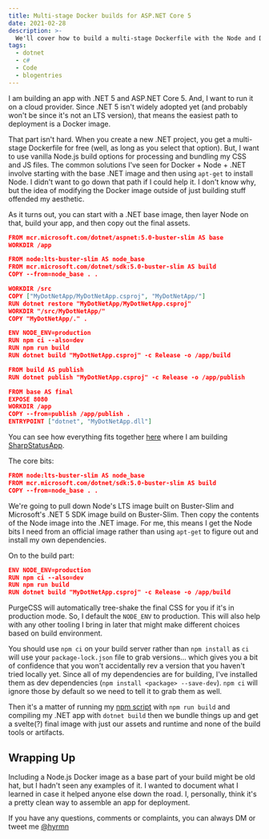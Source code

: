 ```yaml
---
title: Multi-stage Docker builds for ASP.NET Core 5
date: 2021-02-28
description: >-
  We'll cover how to build a multi-stage Dockerfile with the Node and Dotnet base images so we don't need to apt-get Node
tags:
  - dotnet
  - c#
  - Code
  - blogentries
---
```


I am building an app with .NET 5 and ASP.NET Core 5. And, I want to run it on a cloud provider. Since .NET 5 isn't widely adopted yet (and probably won't be since it's not an LTS version), that means the easiest path to deployment is a Docker image.

That part isn't hard. When you create a new .NET project, you get a multi-stage Dockerfile for free (well, as long as you select that option). But, I want to use vanilla Node.js build options for processing and bundling my CSS and JS files. The common solutions I've seen for Docker + Node + .NET involve starting with the base .NET image and then using `apt-get` to install Node. I didn't want to go down that path if I could help it. I don't know why, but the idea of modifying the Docker image outside of just building stuff offended my aesthetic.

As it turns out, you can start with a .NET base image, then layer Node on that, build your app, and then copy out the final assets.

```json
FROM mcr.microsoft.com/dotnet/aspnet:5.0-buster-slim AS base
WORKDIR /app

FROM node:lts-buster-slim AS node_base
FROM mcr.microsoft.com/dotnet/sdk:5.0-buster-slim AS build
COPY --from=node_base . .

WORKDIR /src
COPY ["MyDotNetApp/MyDotNetApp.csproj", "MyDotNetApp/"]
RUN dotnet restore "MyDotNetApp/MyDotNetApp.csproj"
WORKDIR "/src/MyDotNetApp/"
COPY "MyDotNetApp/." .

ENV NODE_ENV=production
RUN npm ci --also=dev
RUN npm run build
RUN dotnet build "MyDotNetApp.csproj" -c Release -o /app/build

FROM build AS publish
RUN dotnet publish "MyDotNetApp.csproj" -c Release -o /app/publish

FROM base AS final
EXPOSE 8080
WORKDIR /app
COPY --from=publish /app/publish .
ENTRYPOINT ["dotnet", "MyDotNetApp.dll"]
```

You can see how everything fits together [here](https://github.com/TwoPeas/SharpStatusApp/blob/main/SharpStatusApp/package.json) where I am building [SharpStatusApp](https://github.com/TwoPeas/SharpStatusApp).

The core bits:

```json
FROM node:lts-buster-slim AS node_base
FROM mcr.microsoft.com/dotnet/sdk:5.0-buster-slim AS build
COPY --from=node_base . .
```

We're going to pull down Node's LTS image built on Buster-Slim and Microsoft's .NET 5 SDK image build on Buster-Slim. Then copy the contents of the Node image into the .NET image. For me, this means I get the Node bits I need from an official image rather than using `apt-get` to figure out and install my own dependencies.

On to the build part:

```json
ENV NODE_ENV=production
RUN npm ci --also=dev
RUN npm run build
RUN dotnet build "MyDotNetApp.csproj" -c Release -o /app/build
```

PurgeCSS will automatically tree-shake the final CSS for you if it's in production mode. So, I default the `NODE_ENV` to production. This will also help with any other tooling I bring in later that might make different choices based on build environment. 

You should use `npm ci` on your build server rather than `npm install` as `ci` will use your `package-lock.json` file to grab versions... which gives you a bit of confidence that you won't accidentally rev a version that you haven't tried locally yet. Since all of my dependencies are for building, I've installed them as dev dependencies (`npm install <package> --save-dev`). `npm ci` will ignore those by default so we need to tell it to grab them as well.

Then it's a matter of running my [npm script](https://github.com/TwoPeas/SharpStatusApp/blob/main/SharpStatusApp/package.json#L13) with `npm run build` and compiling my .NET app with `dotnet build` then we bundle things up and
get a svelte(?) final image with just our assets and runtime and none of the build tools or artifacts.

## Wrapping Up

Including a Node.js Docker image as a base part of your build might be old hat, but I hadn't seen any examples of it. I wanted to document what I learned in case it helped anyone else down the road. I, personally, think it's a pretty clean way to assemble an app for deployment.

If you have any questions, comments or complaints, you can always DM or tweet me [@hyrmn](https://twitter.com/hyrmn)